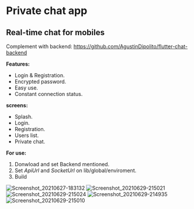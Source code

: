 # Private chat app

## Real-time chat for mobiles

Complement with backend: https://github.com/AgustinDipolito/flutter-chat-backend

**Features:**
- Login & Registration.
- Encrypted password.
- Easy use.
- Constant connection status.

**screens:**
- Splash.
- Login. 
- Registration.
- Users list.
- Private chat.

**For use:**

1. Donwload and set Backend mentioned.
2. Set *ApiUrl* and *SocketUrl* on lib/global/enviroment.
3. Build

![Screenshot_20210627-183132](https://user-images.githubusercontent.com/59627641/124043447-6a58b700-d9e1-11eb-9462-5e06a7bc8ac7.jpg)
![Screenshot_20210629-215021](https://user-images.githubusercontent.com/59627641/124043453-6cbb1100-d9e1-11eb-9cf7-650b09c34510.jpg)
![Screenshot_20210629-215024](https://user-images.githubusercontent.com/59627641/124043456-6dec3e00-d9e1-11eb-8f84-1e914b9d0a9d.jpg)
![Screenshot_20210629-214935](https://user-images.githubusercontent.com/59627641/124043462-704e9800-d9e1-11eb-9100-95c24d88d958.jpg)
![Screenshot_20210629-215010](https://user-images.githubusercontent.com/59627641/124043469-73498880-d9e1-11eb-877e-96cb617164da.jpg)
